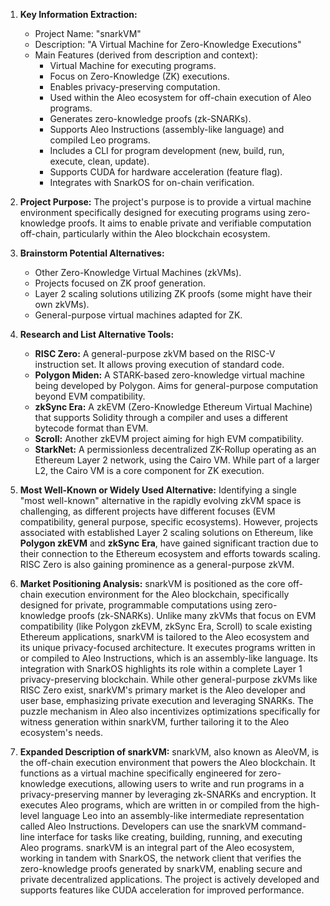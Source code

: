 1.  **Key Information Extraction:**
    *   Project Name: "snarkVM"
    *   Description: "A Virtual Machine for Zero-Knowledge Executions"
    *   Main Features (derived from description and context):
        *   Virtual Machine for executing programs.
        *   Focus on Zero-Knowledge (ZK) executions.
        *   Enables privacy-preserving computation.
        *   Used within the Aleo ecosystem for off-chain execution of Aleo programs.
        *   Generates zero-knowledge proofs (zk-SNARKs).
        *   Supports Aleo Instructions (assembly-like language) and compiled Leo programs.
        *   Includes a CLI for program development (new, build, run, execute, clean, update).
        *   Supports CUDA for hardware acceleration (feature flag).
        *   Integrates with SnarkOS for on-chain verification.

2.  **Project Purpose:**
    The project's purpose is to provide a virtual machine environment specifically designed for executing programs using zero-knowledge proofs. It aims to enable private and verifiable computation off-chain, particularly within the Aleo blockchain ecosystem.

3.  **Brainstorm Potential Alternatives:**
    *   Other Zero-Knowledge Virtual Machines (zkVMs).
    *   Projects focused on ZK proof generation.
    *   Layer 2 scaling solutions utilizing ZK proofs (some might have their own zkVMs).
    *   General-purpose virtual machines adapted for ZK.

4.  **Research and List Alternative Tools:**

    *   **RISC Zero:** A general-purpose zkVM based on the RISC-V instruction set. It allows proving execution of standard code.
    *   **Polygon Miden:** A STARK-based zero-knowledge virtual machine being developed by Polygon. Aims for general-purpose computation beyond EVM compatibility.
    *   **zkSync Era:** A zkEVM (Zero-Knowledge Ethereum Virtual Machine) that supports Solidity through a compiler and uses a different bytecode format than EVM.
    *   **Scroll:** Another zkEVM project aiming for high EVM compatibility.
    *   **StarkNet:** A permissionless decentralized ZK-Rollup operating as an Ethereum Layer 2 network, using the Cairo VM. While part of a larger L2, the Cairo VM is a core component for ZK execution.

5.  **Most Well-Known or Widely Used Alternative:**
    Identifying a single "most well-known" alternative in the rapidly evolving zkVM space is challenging, as different projects have different focuses (EVM compatibility, general purpose, specific ecosystems). However, projects associated with established Layer 2 scaling solutions on Ethereum, like **Polygon zkEVM** and **zkSync Era**, have gained significant traction due to their connection to the Ethereum ecosystem and efforts towards scaling. RISC Zero is also gaining prominence as a general-purpose zkVM.

6.  **Market Positioning Analysis:**
    snarkVM is positioned as the core off-chain execution environment for the Aleo blockchain, specifically designed for private, programmable computations using zero-knowledge proofs (zk-SNARKs). Unlike many zkVMs that focus on EVM compatibility (like Polygon zkEVM, zkSync Era, Scroll) to scale existing Ethereum applications, snarkVM is tailored to the Aleo ecosystem and its unique privacy-focused architecture. It executes programs written in or compiled to Aleo Instructions, which is an assembly-like language. Its integration with SnarkOS highlights its role within a complete Layer 1 privacy-preserving blockchain. While other general-purpose zkVMs like RISC Zero exist, snarkVM's primary market is the Aleo developer and user base, emphasizing private execution and leveraging SNARKs. The puzzle mechanism in Aleo also incentivizes optimizations specifically for witness generation within snarkVM, further tailoring it to the Aleo ecosystem's needs.

7.  **Expanded Description of snarkVM:**
    snarkVM, also known as AleoVM, is the off-chain execution environment that powers the Aleo blockchain. It functions as a virtual machine specifically engineered for zero-knowledge executions, allowing users to write and run programs in a privacy-preserving manner by leveraging zk-SNARKs and encryption. It executes Aleo programs, which are written in or compiled from the high-level language Leo into an assembly-like intermediate representation called Aleo Instructions. Developers can use the snarkVM command-line interface for tasks like creating, building, running, and executing Aleo programs. snarkVM is an integral part of the Aleo ecosystem, working in tandem with SnarkOS, the network client that verifies the zero-knowledge proofs generated by snarkVM, enabling secure and private decentralized applications. The project is actively developed and supports features like CUDA acceleration for improved performance.